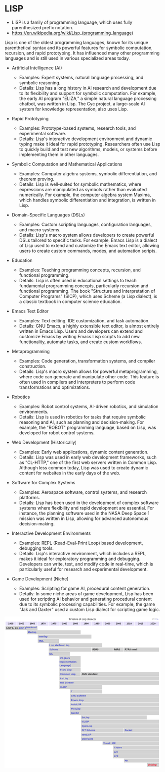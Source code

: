 # LISP

- LISP is a family of programming language, which uses fully parenthesized prefix notation.
- <https://en.wikipedia.org/wiki/Lisp_(programming_language)>

Lisp is one of the oldest programming languages, known for its unique parenthetical syntax and its powerful features for symbolic computation, recursion, and rapid prototyping. It has influenced many other programming languages and is still used in various specialized areas today.

- Artificial Intelligence (AI)
    - Examples: Expert systems, natural language processing, and symbolic reasoning.
    - Details: Lisp has a long history in AI research and development due to its flexibility and support for symbolic computation. For example, the early AI program "ELIZA," a simple natural language processing chatbot, was written in Lisp. The Cyc project, a large-scale AI system for knowledge representation, also uses Lisp.

- Rapid Prototyping
    - Examples: Prototype-based systems, research tools, and experimental software.
    - Details: Lisp's interactive development environment and dynamic typing make it ideal for rapid prototyping. Researchers often use Lisp to quickly build and test new algorithms, models, or systems before implementing them in other languages.

- Symbolic Computation and Mathematical Applications
    - Examples: Computer algebra systems, symbolic differentiation, and theorem proving.
    - Details: Lisp is well-suited for symbolic mathematics, where expressions are manipulated as symbols rather than evaluated numerically. For example, the computer algebra system Maxima, which handles symbolic differentiation and integration, is written in Lisp.

- Domain-Specific Languages (DSLs)
    - Examples: Custom scripting languages, configuration languages, and macro systems.
    - Details: Lisp's macro system allows developers to create powerful DSLs tailored to specific tasks. For example, Emacs Lisp is a dialect of Lisp used to extend and customize the Emacs text editor, allowing users to create custom commands, modes, and automation scripts.

- Education
    - Examples: Teaching programming concepts, recursion, and functional programming.
    - Details: Lisp is often used in educational settings to teach fundamental programming concepts, particularly recursion and functional programming. The book "Structure and Interpretation of Computer Programs" (SICP), which uses Scheme (a Lisp dialect), is a classic textbook in computer science education.

- Emacs Text Editor
    - Examples: Text editing, IDE customization, and task automation.
    - Details: GNU Emacs, a highly extensible text editor, is almost entirely written in Emacs Lisp. Users and developers can extend and customize Emacs by writing Emacs Lisp scripts to add new functionality, automate tasks, and create custom workflows.

- Metaprogramming
    - Examples: Code generation, transformation systems, and compiler construction.
    - Details: Lisp's macro system allows for powerful metaprogramming, where code can generate and manipulate other code. This feature is often used in compilers and interpreters to perform code transformations and optimizations.

- Robotics
    - Examples: Robot control systems, AI-driven robotics, and simulation environments.
    - Details: Lisp is used in robotics for tasks that require symbolic reasoning and AI, such as planning and decision-making. For example, the "ROBOT" programming language, based on Lisp, was developed for robot control systems.

- Web Development (Historically)
    - Examples: Early web applications, dynamic content generation.
    - Details: Lisp was used in early web development frameworks, such as "CL-HTTP," one of the first web servers written in Common Lisp. Although less common today, Lisp was used to create dynamic content for websites in the early days of the web.

- Software for Complex Systems
    - Examples: Aerospace software, control systems, and research platforms.
    - Details: Lisp has been used in the development of complex software systems where flexibility and rapid development are essential. For instance, the planning software used in the NASA Deep Space 1 mission was written in Lisp, allowing for advanced autonomous decision-making.

- Interactive Development Environments
    - Examples: REPL (Read-Eval-Print Loop) based development, debugging tools.
    - Details: Lisp's interactive environment, which includes a REPL, makes it ideal for exploratory programming and debugging. Developers can write, test, and modify code in real-time, which is particularly useful for research and experimental development.

- Game Development (Niche)
    - Examples: Scripting for game AI, procedural content generation.
    - Details: In some niche areas of game development, Lisp has been used for scripting AI behavior and generating procedural content due to its symbolic processing capabilities. For example, the game "Jak and Daxter" used a custom Lisp dialect for scripting game logic.

![Timeline of lisp dialects](list.png)
